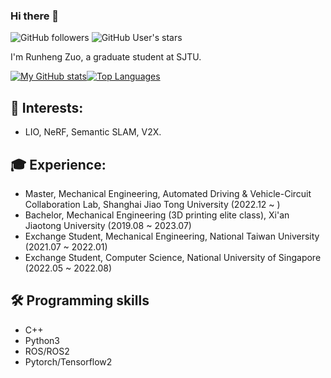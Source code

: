 ### Hi there 👋 

![GitHub followers](https://img.shields.io/github/followers/runjtu?logo=Github) ![GitHub User's stars](https://img.shields.io/github/stars/runjtu?affiliations=OWNER%2CCOLLABORATOR&label=all%20stars&logo=Github)

I'm Runheng Zuo, a graduate student at SJTU.

[![My GitHub stats](https://github-readme-stats.vercel.app/api?username=runjtu&theme=vue&count_private=true&show_icons=true)](https://github.com/runjtu)[![Top Languages](https://github-readme-stats.vercel.app/api/top-langs/?username=runjtu&theme=vue&layout=compact)](https://github.com/runjtu)

## 🔭 Interests: 
- LIO, NeRF, Semantic SLAM, V2X.

## 🎓 Experience:
- Master, Mechanical Engineering, Automated Driving & Vehicle-Circuit Collaboration Lab, Shanghai Jiao Tong University (2022.12 ~ )
- Bachelor, Mechanical Engineering (3D printing elite class), Xi'an Jiaotong University (2019.08 ~ 2023.07)
- Exchange Student, Mechanical Engineering, National Taiwan University (2021.07 ~ 2022.01)
- Exchange Student, Computer Science, National University of Singapore (2022.05 ~ 2022.08)

## 🛠️ Programming skills
* C++
* Python3
* ROS/ROS2
* Pytorch/Tensorflow2


